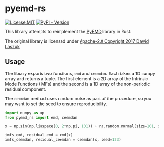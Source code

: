 # pyemd-rs

[![License:MIT](https://img.shields.io/badge/License-MIT-yellow.svg)](https://opensource.org/licenses/MIT)
[![PyPI - Version](https://img.shields.io/pypi/v/pyemd-rs)](https://pypi.org/project/pyemd-rs/)

This library attempts to reimplement the [PyEMD](https://github.com/laszukdawid/PyEMD) library in Rust.

The original library is licensed under [Apache-2.0 Copyright 2017 Dawid Laszuk](https://github.com/laszukdawid/PyEMD/blob/master/LICENSE.md)

## Usage

The library exports two functions, `emd` and `ceemdan`.
Each takes a 1D numpy array and returns a tuple.
The first element is a 2D array of the Intrinsic Mode Functions (IMFs) and the second is a 1D array of the non-periodic residual component.

The `ceemdan` method uses random noise as part of the procedure, so you may want to set the seed to ensure reproducibility.

```python
import numpy as np
from pyemd_rs import emd, ceemdan

x = np.sin(np.linspace(0, 2*np.pi, 101)) + np.random.normal(size=101, scale=0.1)

imfs_emd, residual_emd = emd(x)
imfs_ceemdan, residual_ceemdan = ceemdan(x, seed=123)
```
